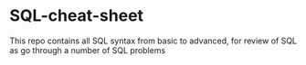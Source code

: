 # SQL-cheat-sheet
This repo contains all SQL syntax from basic to advanced, for review of SQL as go through a number of SQL problems
